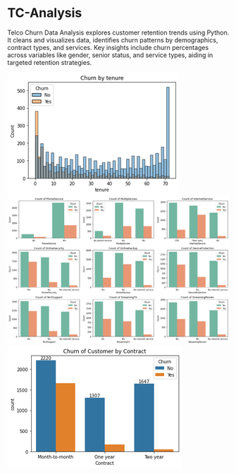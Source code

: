# TC-Analysis
Telco Churn Data Analysis explores customer retention trends using Python. It cleans and visualizes data, identifies churn patterns by demographics, contract types, and services. Key insights include churn percentages across variables like gender, senior status, and service types, aiding in targeted retention strategies.





![Image1](Churn_by_tenure.png)
![Image2](Churn_by_Services.png)
![image3](Churn_of_Custome_by_Contract.png)
